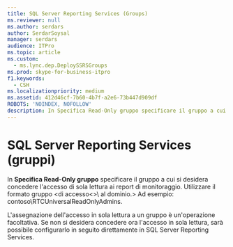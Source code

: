 ```yaml
---
title: SQL Server Reporting Services (Groups)
ms.reviewer: null
ms.author: serdars
author: SerdarSoysal
manager: serdars
audience: ITPro
ms.topic: article
ms.custom:
  - ms.lync.dep.DeploySSRSGroups
ms.prod: skype-for-business-itpro
f1.keywords:
  - CSH
ms.localizationpriority: medium
ms.assetid: 412d46cf-7b60-4b7f-a2e6-73b447d909df
ROBOTS: 'NOINDEX, NOFOLLOW'
description: In Specifica Read-Only gruppo specificare il gruppo a cui si desidera concedere l'accesso di sola lettura ai report di monitoraggio.
---
```


# <a name="sql-server-reporting-services-groups"></a>SQL Server Reporting Services (gruppi)

In **Specifica Read-Only gruppo** specificare il gruppo a cui si desidera concedere l'accesso di sola lettura ai report di monitoraggio. Utilizzare il formato gruppo &lt;di accesso&lt;&gt;\\ al dominio.&gt; Ad esempio: contoso\RTCUniversalReadOnlyAdmins.
  
L'assegnazione dell'accesso in sola lettura a un gruppo è un'operazione facoltativa. Se non si desidera concedere ora l'accesso in sola lettura, sarà possibile configurarlo in seguito direttamente in SQL Server Reporting Services.
  

